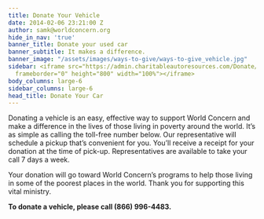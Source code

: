 ```yaml
---
title: Donate Your Vehicle
date: 2014-02-06 23:21:00 Z
author: samk@worldconcern.org
hide_in_nav: 'true'
banner_title: Donate your used car
banner_subtitle: It makes a difference.
banner_image: "/assets/images/ways-to-give/ways-to-give_vehicle.jpg"
sidebar: <iframe src="https://admin.charitableautoresources.com/Donate/CharityForm.aspx?CID=1482&CCD=WCCM"
  frameborder="0" height="800" width="100%"></iframe>
body_columns: large-6
sidebar_columns: large-6
head_title: Donate Your Car
---
```


Donating a vehicle is an easy, effective way to support World Concern and make a difference in the lives of those living in poverty around the world. It’s as simple as calling the toll-free number below. Our representative will schedule a pickup that’s convenient for you. You’ll receive a receipt for your donation at the time of pick-up. Representatives are available to take your call 7 days a week.

Your donation will go toward World Concern’s programs to help those living in some of the poorest places in the world. Thank you for supporting this vital ministry.

**To donate a vehicle, please call (866) 996-4483.**
